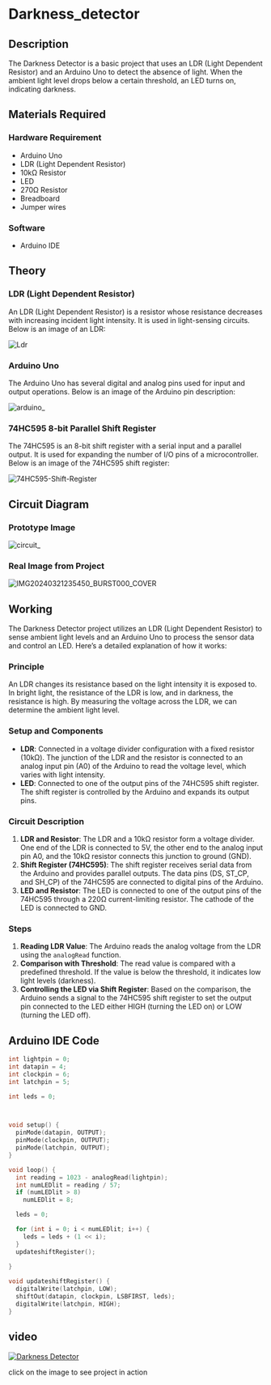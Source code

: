 # Darkness_detector
## Description
The Darkness Detector is a basic project that uses an LDR (Light Dependent Resistor) and an Arduino Uno to detect the absence of light. When the ambient light level drops below a certain threshold, an LED turns on, indicating darkness. 
## Materials Required

### Hardware Requirement
- Arduino Uno
- LDR (Light Dependent Resistor)
- 10kΩ Resistor
- LED
- 270Ω Resistor
- Breadboard
- Jumper wires

### Software
- Arduino IDE

## Theory

### LDR (Light Dependent Resistor)
An LDR (Light Dependent Resistor) is a resistor whose resistance decreases with increasing incident light intensity. It is used in light-sensing circuits. Below is an image of an LDR:

![Ldr](https://github.com/Abhishek1problemsolver/Darkness_detector/assets/121240970/1944c083-bcb3-4a1d-b27e-fe5611f4a856)


### Arduino Uno
The Arduino Uno has several digital and analog pins used for input and output operations. Below is an image of the Arduino pin description:

![arduino_](https://github.com/Abhishek1problemsolver/Darkness_detector/assets/121240970/e325d4e1-c7fa-443f-83da-68d7a4017925)


### 74HC595 8-bit Parallel Shift Register
The 74HC595 is an 8-bit shift register with a serial input and a parallel output. It is used for expanding the number of I/O pins of a microcontroller. Below is an image of the 74HC595 shift register:

![74HC595-Shift-Register](https://github.com/Abhishek1problemsolver/Darkness_detector/assets/121240970/58e3d88f-8a64-43f8-82f8-cccda105d071)


## Circuit Diagram

### Prototype Image
![circuit_](https://github.com/Abhishek1problemsolver/Darkness_detector/assets/121240970/7b22fca7-1518-4c4f-826c-250babbe2751)


### Real Image from Project
![IMG20240321235450_BURST000_COVER](https://github.com/Abhishek1problemsolver/Darkness_detector/assets/121240970/ea435b78-1cc1-4334-8e80-f42df5e1e993)


## Working
The Darkness Detector project utilizes an LDR (Light Dependent Resistor) to sense ambient light levels and an Arduino Uno to process the sensor data and control an LED. Here’s a detailed explanation of how it works:

### Principle
An LDR changes its resistance based on the light intensity it is exposed to. In bright light, the resistance of the LDR is low, and in darkness, the resistance is high. By measuring the voltage across the LDR, we can determine the ambient light level.

### Setup and Components
- **LDR**: Connected in a voltage divider configuration with a fixed resistor (10kΩ). The junction of the LDR and the resistor is connected to an analog input pin (A0) of the Arduino to read the voltage level, which varies with light intensity.
- **LED**: Connected to one of the output pins of the 74HC595 shift register. The shift register is controlled by the Arduino and expands its output pins.

### Circuit Description
1. **LDR and Resistor**: The LDR and a 10kΩ resistor form a voltage divider. One end of the LDR is connected to 5V, the other end to the analog input pin A0, and the 10kΩ resistor connects this junction to ground (GND).
2. **Shift Register (74HC595)**: The shift register receives serial data from the Arduino and provides parallel outputs. The data pins (DS, ST_CP, and SH_CP) of the 74HC595 are connected to digital pins of the Arduino.
3. **LED and Resistor**: The LED is connected to one of the output pins of the 74HC595 through a 220Ω current-limiting resistor. The cathode of the LED is connected to GND.

### Steps
1. **Reading LDR Value**: The Arduino reads the analog voltage from the LDR using the `analogRead` function.
2. **Comparison with Threshold**: The read value is compared with a predefined threshold. If the value is below the threshold, it indicates low light levels (darkness).
3. **Controlling the LED via Shift Register**: Based on the comparison, the Arduino sends a signal to the 74HC595 shift register to set the output pin connected to the LED either HIGH (turning the LED on) or LOW (turning the LED off).

## Arduino IDE Code
```cpp
int lightpin = 0; 
int datapin = 4;
int clockpin = 6;
int latchpin = 5;

int leds = 0;



void setup() {
  pinMode(datapin, OUTPUT);
  pinMode(clockpin, OUTPUT); 
  pinMode(latchpin, OUTPUT);
}

void loop() {
  int reading = 1023 - analogRead(lightpin);
  int numLEDlit = reading / 57;
  if (numLEDlit > 8)
    numLEDlit = 8;

  leds = 0;

  for (int i = 0; i < numLEDlit; i++) {
    leds = leds + (1 << i);
  }
  updateshiftRegister();
  
}

void updateshiftRegister() {
  digitalWrite(latchpin, LOW);
  shiftOut(datapin, clockpin, LSBFIRST, leds); 
  digitalWrite(latchpin, HIGH); 
}

```
## video

[![Darkness Detector](https://github.com/Abhishek1problemsolver/Darkness_detector/assets/121240970/d712c99b-ae81-4ff0-82fe-073254f67c51)](https://drive.google.com/file/d/1zGaIQl206SzrmY0VrdrH1joacs8Q75ke/view?usp=drivesdk)

click on the image to see project in action
